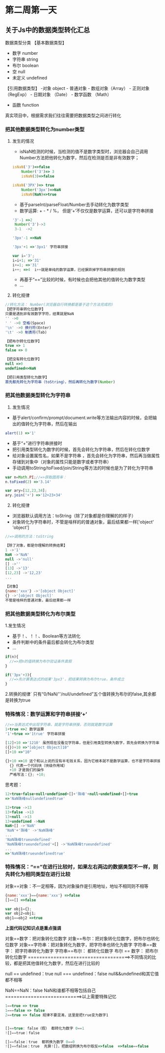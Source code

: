 # 第二周第一天
## 关于Js中的数据类型转化汇总
数据类型分类
【基本数据类型】
- 数字 number
- 字符串 string
- 布尔 boolean
-  空 null
-  未定义 undefined

【引用数据类型】
-对象 object
    - 普通对象
    - 数组对象（Array）
    - 正则对象（RegExp）
    - 日期对象 （Date）
    - 数学函数 （Math）
- 函数 function

真实项目中，根据需求我们往往需要把数据类型之间进行转化

### 把其他数据类型转化为number类型
1. 发生的情况
     - isNaN检测的时候，当检测的值不是数字类型时，浏览器会自己调用Number方法把他转化为数字，然后在检测是否是非有效数字；
    ```javascript
    isNaN('3')=>false
        Number('3')=> 3
        isNaN(3)=>false

    isNaN('3PX')=> true
        Number('3px')=>NaN
        isNaN(NaN)=>true
    ```
     - 基于parseInt/parseFloat/Number去手动转化为数字类型
     - 数学运算: + -  *  /  %， 但是‘+’不仅仅是数学运算，还可以是字符串拼接
    ```javascript
    '3'-1 =>2
     Number('3')->3
     3-1  ->2

    '3px'-1 =>NaN

    '3px'+1 =>'3px1' 字符串拼接

    var i='3';
    i=i+1; =>'31'
    i+=1; =>'31'
    i++; =>4  i++就是单纯的数学运算，已经摒弃掉字符串拼接的规则
    ```
     - 再基于“==”比较的时候，有时候也会把他其他的值转化为数字类型
     - ...

2. 转化规律
```javascript
//转化方法： Number(浏览器自行转换都是基于这个方法完成的)
【把字符串转化位数字】
只要是遇到非有效数字字符，结果就是NaN
'' ->0
' ' ->0 空格(Space)
'\n' ->0 换行符(Enter)
'\t' ->0 制表符(Tab)

【把布尔转化位数字】
true => 1
false => 0

【把没有转化位数字】
null =>0
undefined=>NaN

【把引用类型转化为数字】
首先都先转化为字符串（toString），然后再转化为数字(Number)

```

### 把其他数据类型转化为字符串
1. 发生情况
- 基于alert/confirm/prompt/document.write等方法输出内容的时候，会把输出的值转化为字符串，然后在输出
```javascript
alert(1) =>'1'
```
- 基于“+”进行字符串拼接时
- 把引用类型转化为数字的时候，首先会转化为字符串，然后在转化位数字
- 给对象设置属性名，如果不是字符串 ，首先会转化为字符串，然后再当做属性存储到对象中（对象的属性只能是数字或者字符串）
- 手动调用toString/toFixed/join/String等方法的时候也是为了转化为字符串
```javascript
var n=Math.PI;//=>获取圆周率：
n.toFixed(2) =>'3.14'

var ary=[12,23,34];
ary.join('+') =>'12+23+34'
```
2. 转化规律
- 浏览器默认调用方法：toString（除了对象都是你理解的的样子）
- 对象转化为字符串时，不管是啥样的的普通对象，最后结果都一样['object' 'object']
```javascript
//=>调用的方法：toString

【除了对象，都是你理解的转换结果】
1 ->'1'
NaN ->'NaN'
null ->'null'
[] ->''
[13] ->'13'
[12,23] ->'12,23'
...

【对象】
{name:'xxx'} ->'[object Object]'
{} ->'[object Object]'
不管是啥样的普通对象，最后结果都一样
```


### 把其他数据类型转化为布尔类型
1.发生情况
- 基于！、！！、Boolean等方法转化
- 条件判断中的条件最后都会转化为布尔类型
- ...

```javascript
if(n){
  //=>把n的值转换为布尔验证条件真假
}

if('3px'+3){
  //=>先计算表达式的结果'3px3'，把结果转换为布尔true，条件成立
}
```
2.转换的规律`
只有“0/NaN/''/null/undefined”五个值转换为布尔的false,其余都是转换为true

### 特殊情况：数学运算和字符串拼接‘+’
```javascript
//=>当表达式中出现字符串，就是字符串拼接，否则就是数学运算
1+true =>2 数学运算
'1'+true =>'1true' 字符串拼接

[12]+10 =>'1210' 虽然现在没看见字符串，但是引用类型转换为数字，首先会转换为字符串，所以变为了字符串拼接
({})+10 =>"[object Object]10"
[]+10 =>"10"

{}+10 =>10 这个和以上说的没有半毛钱关系，因为它根本就不是数学运算，也不是字符串拼接，它是两部分代码
  {} 代表一个代码块（块级作用域）
  +10 才是我们的操作
  严格写法：{}; +10;
```
思考题：
```javascript
12+true+false+null+undefined+[]+'珠峰'+null+undefined+[]+true
=>'NaN珠峰nullundefinedtrue'

12+true ->13
13+false ->13
13+null ->13
13+undefined ->NaN
NaN+[] ->'NaN'
'NaN'+'珠峰' ->'NaN珠峰'
...
'NaN珠峰trueundefined'
'NaN珠峰trueundefined'+[] ->'NaN珠峰trueundefined'
...
=>'NaN珠峰trueundefinedtrue'
```

### 特殊情况：“==”在进行比较时，如果左右两边的数据类型不一样，则先转化为相同类型在进行比较
对象==对象：不一定相等，因为对象操作是引用地址，地址不相同则不相等
```javascript
{name:'xxx'}=={name:'xxx'} =>false
[]==[] =>false

var obj1={};
var obj2=obj1;
obj1==obj2 =>true
```
**上面代码记知识点是重点强调**

对象==数字：把对象转化位数字
对象==布尔：把对象转化位数字，把布尔也转化位数字
对象==字符串：把对象转化为数字，把字符串也转化为数字
字符串==数字： 把字符串转化为数字
字符串==布尔： 都转化位数字
布尔 == 数字： 把布尔转化位数字
====================================>不同情况的比较，都是把其他值转化为数字，然后在进行比较的


null == undefined：true
null === undefined：false
null&&undefined和其它值都不相等

NaN==NaN：false
NaN和谁都不相等包括自己
===========================>以上需要特殊记忆
```javascript
1==true => true 
1===false => false
2==true => false 规律不要混淆，这里是把true变为数字1


[]==true: false（假） 都转化为数字 0==1
![]==true：false 

[]==false：true  都转换为数字 0==0
![]==false：true  先算![]，把数组转换为布尔取反=>false  =>false==false
```










